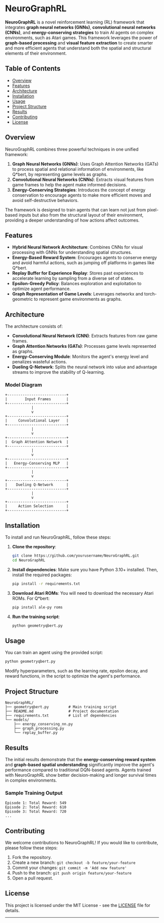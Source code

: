 # NeuroGraphRL

**NeuroGraphRL** is a novel reinforcement learning (RL) framework that integrates **graph neural networks (GNNs)**, **convolutional neural networks (CNNs)**, and **energy-conserving strategies** to train AI agents on complex environments, such as Atari games. This framework leverages the power of **graph-based processing** and **visual feature extraction** to create smarter and more efficient agents that understand both the spatial and structural elements of their environment.

## Table of Contents
- [Overview](#overview)
- [Features](#features)
- [Architecture](#architecture)
- [Installation](#installation)
- [Usage](#usage)
- [Project Structure](#project-structure)
- [Results](#results)
- [Contributing](#contributing)
- [License](#license)

## Overview
NeuroGraphRL combines three powerful techniques in one unified framework:
1. **Graph Neural Networks (GNNs)**: Uses Graph Attention Networks (GATs) to process spatial and relational information of environments, like Q*bert, by representing game levels as graphs.
2. **Convolutional Neural Networks (CNNs)**: Extracts visual features from game frames to help the agent make informed decisions.
3. **Energy-Conserving Strategies**: Introduces the concept of energy conservation to encourage agents to make more efficient moves and avoid self-destructive behaviors.

The framework is designed to train agents that can learn not just from pixel-based inputs but also from the structural layout of their environment, providing a deeper understanding of how actions affect outcomes.

## Features
- **Hybrid Neural Network Architecture**: Combines CNNs for visual processing with GNNs for understanding spatial structures.
- **Energy-Based Reward System**: Encourages agents to conserve energy and avoid harmful actions, such as jumping off platforms in games like Q*bert.
- **Replay Buffer for Experience Replay**: Stores past experiences to accelerate learning by sampling from a diverse set of states.
- **Epsilon-Greedy Policy**: Balances exploration and exploitation to optimize agent performance.
- **Graph Representation of Game Levels**: Leverages networkx and torch-geometric to represent game environments as graphs.

## Architecture
The architecture consists of:
- **Convolutional Neural Network (CNN)**: Extracts features from raw game frames.
- **Graph Attention Networks (GATs)**: Processes game levels represented as graphs.
- **Energy-Conserving Module**: Monitors the agent's energy level and penalizes wasteful actions.
- **Dueling Q-Network**: Splits the neural network into value and advantage streams to improve the stability of Q-learning.

### Model Diagram
```
+---------------------------+
|        Input Frames       |
+---------------------------+
            |
            v
+---------------------------+
|     Convolutional Layer   |
+---------------------------+
            |
            v
+---------------------------+
|  Graph Attention Network  |
+---------------------------+
            |
            v
+---------------------------+
|   Energy-Conserving MLP   |
+---------------------------+
            |
            v
+---------------------------+
|    Dueling Q-Network      |
+---------------------------+
            |
            v
+---------------------------+
|     Action Selection      |
+---------------------------+
```

## Installation
To install and run NeuroGraphRL, follow these steps:

1. **Clone the repository**:
   ```bash
   git clone https://github.com/yourusername/NeuroGraphRL.git
   cd NeuroGraphRL
   ```

2. **Install dependencies**:
   Make sure you have Python 3.10+ installed. Then, install the required packages:
   ```bash
   pip install -r requirements.txt
   ```

3. **Download Atari ROMs**:
   You will need to download the necessary Atari ROMs. For Q*bert:
   ```bash
   pip install ale-py roms
   ```

4. **Run the training script**:
   ```bash
   python geometryqbert.py
   ```

## Usage
You can train an agent using the provided script:

```bash
python geometryqbert.py
```

Modify hyperparameters, such as the learning rate, epsilon decay, and reward functions, in the script to optimize the agent's performance.

## Project Structure
```
NeuroGraphRL/
├── geometryqbert.py         # Main training script
├── README.md                # Project documentation
├── requirements.txt         # List of dependencies
└── models/
    ├── energy_conserving_nn.py
    ├── graph_processing.py
    └── replay_buffer.py
```

## Results
The initial results demonstrate that the **energy-conserving reward system** and **graph-based spatial understanding** significantly improve the agent's performance compared to traditional DQN-based agents. Agents trained with NeuroGraphRL show better decision-making and longer survival times in complex environments.

### Sample Training Output
```
Episode 1: Total Reward: 549
Episode 2: Total Reward: 610
Episode 3: Total Reward: 720
...
```

## Contributing
We welcome contributions to NeuroGraphRL! If you would like to contribute, please follow these steps:

1. Fork the repository.
2. Create a new branch: `git checkout -b feature/your-feature`
3. Commit your changes: `git commit -m 'Add new feature'`
4. Push to the branch: `git push origin feature/your-feature`
5. Open a pull request.

## License
This project is licensed under the MIT License - see the [LICENSE](LICENSE) file for details.

---


